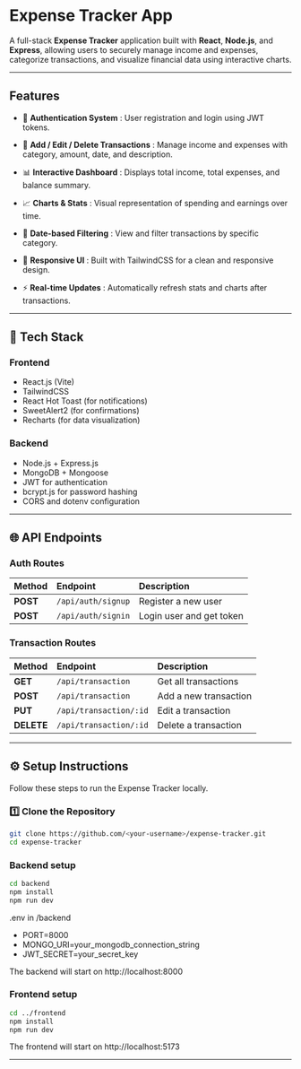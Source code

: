 # Expense Tracker App

A full-stack **Expense Tracker** application built with **React**, **Node.js**, and **Express**, allowing users to securely manage income and expenses, categorize transactions, and visualize financial data using interactive charts.

---

## Features

- 🔐 **Authentication System** : User registration and login using JWT tokens.

- 💸 **Add / Edit / Delete Transactions** : Manage income and expenses with category, amount, date, and description.

- 📊 **Interactive Dashboard** : Displays total income, total expenses, and balance summary.

- 📈 **Charts & Stats** : Visual representation of spending and earnings over time.

- 📅 **Date-based Filtering** : View and filter transactions by specific category.

- 🧾 **Responsive UI** : Built with TailwindCSS for a clean and responsive design.

- ⚡ **Real-time Updates** : Automatically refresh stats and charts after transactions.

---

## 🧩 Tech Stack

### **Frontend**
- React.js (Vite)
- TailwindCSS
- React Hot Toast (for notifications)
- SweetAlert2 (for confirmations)
- Recharts (for data visualization)

### **Backend**
- Node.js + Express.js
- MongoDB + Mongoose
- JWT for authentication
- bcrypt.js for password hashing
- CORS and dotenv configuration

---

## 🌐 API Endpoints

### **Auth Routes**
| Method | Endpoint              | Description             |
|:-------|:----------------------|:------------------------|
| **POST** | `/api/auth/signup`   | Register a new user     |
| **POST** | `/api/auth/signin`   | Login user and get token |

### **Transaction Routes**
| Method | Endpoint                    | Description           |
|:-------|:-----------------------------|:----------------------|
| **GET** | `/api/transaction`          | Get all transactions  |
| **POST** | `/api/transaction`         | Add a new transaction |
| **PUT** | `/api/transaction/:id`      | Edit a transaction    |
| **DELETE** | `/api/transaction/:id`   | Delete a transaction  |

---

## ⚙️ Setup Instructions

Follow these steps to run the Expense Tracker locally.


### 1️⃣ Clone the Repository

```bash
git clone https://github.com/<your-username>/expense-tracker.git
cd expense-tracker
```
### Backend setup

```bash
cd backend
npm install
npm run dev
```
.env in /backend
- PORT=8000
- MONGO_URI=your_mongodb_connection_string
- JWT_SECRET=your_secret_key

The backend will start on http://localhost:8000

### Frontend setup
```bash
cd ../frontend
npm install
npm run dev
```

The frontend will start on http://localhost:5173

---
